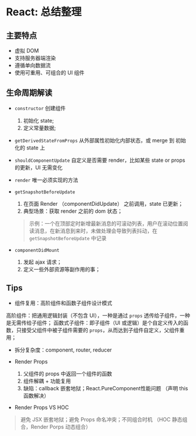 # React: 总结整理

<!-- toc -->

## 主要特点
- 虚拟 DOM
- 支持服务器端渲染
- 遵循单向数据流
- 使用可重用、可组合的 UI 组件

## 生命周期解读

- `constructor` 创建组件
    1. 初始化 state;
    2. 定义常量数据;
    
- `getDerivedStateFromProps` 从外部属性初始化内部状态，或 merge 到 初始化的 state 上

- `shouldComponentUpdate` 自定义是否需要 render，比如某些 state or props 的更新，UI 无需变化

- `render` 唯一必须实现的方法

- `getSnapshotBeforeUpdate` 
    1. 在页面 Render （componentDidUpdate） 之前调用，state 已更新；
    2. 典型场景：获取 render 之前的 dom 状态；
        
    > 示例：一个在顶部定时新增最新消息的可滚动列表，用户在滚动位置阅读消息，在新消息到来时，未做处理会导致列表抖动，在 `getSnapshotBeforeUpdate` 中记录

- `componentDidMount` 
    1. 发起 ajax 请求；
    2. 定义一些外部资源等副作用的事；

## Tips

- 组件复用：高阶组件和函数子组件设计模式

高阶组件：把通用逻辑封装（不包含 UI），一种是通过 `props` 透传给子组件，一种是无需传给子组件；
函数式子组件：即子组件（UI 或逻辑）是个自定义传入的函数，只接受父组件中被子组件需要的 `props`，从而达到子组件自定义，父组件重用；

- 拆分复杂度：component, router, reducer

- Render Props
    1. 父组件的 props 中返回一个组件的函数
    2. 组件解耦 + 功能复用
    3. 缺陷：callback 嵌套地狱；React.PureComponent性能问题 （声明 this 函数解决）

- Render Props VS HOC
> 避免 JSX 嵌套地狱；避免 Props 命名冲突；不同组合时机 （HOC 静态组合，Render Porps 动态组合）